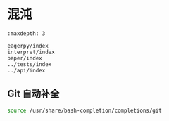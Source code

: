 # 混沌

```{toctree}
:maxdepth: 3

eagerpy/index
interpret/index
paper/index
../tests/index
../api/index
```

## Git 自动补全

```sh
source /usr/share/bash-completion/completions/git
```